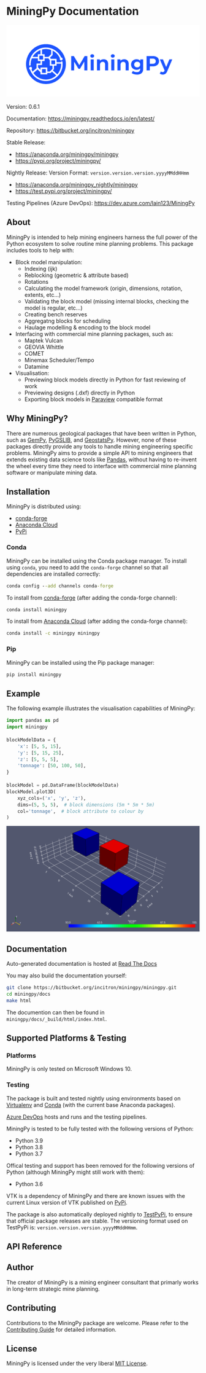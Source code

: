 # MiningPy Documentation

![](docs/_static/miningpy_logo.png)

Version:        0.6.1

Documentation:  https://miningpy.readthedocs.io/en/latest/

Repository:     https://bitbucket.org/incitron/miningpy

Stable Release:

- https://anaconda.org/miningpy/miningpy
- https://pypi.org/project/miningpy/

Nightly Release: Version Format: `version.version.version.yyyyMMddHHmm`

- https://anaconda.org/miningpy_nightly/miningpy
- https://test.pypi.org/project/miningpy/

Testing Pipelines (Azure DevOps): https://dev.azure.com/Iain123/MiningPy


## About
MiningPy is intended to help mining engineers harness the full power of the Python ecosystem to solve routine mine planning problems.
This package includes tools to help with:

- Block model manipulation:
    - Indexing (ijk)
    - Reblocking (geometric & attribute based)
    - Rotations
    - Calculating the model framework (origin, dimensions, rotation, extents, etc...)
    - Validating the block model (missing internal blocks, checking the model is regular, etc...)
    - Creating bench reserves
    - Aggregatng blocks for scheduling
    - Haulage modelling & encoding to the block model
- Interfacing with commercial mine planning packages, such as:
    - Maptek Vulcan
    - GEOVIA Whittle
    - COMET
    - Minemax Scheduler/Tempo
    - Datamine
- Visualisation:
    - Previewing block models directly in Python for fast reviewing of work
    - Previewing designs (.dxf) directly in Python
    - Exporting block models in [Paraview](https://www.paraview.org/) compatible format


## Why MiningPy?

There are numerous geological packages that have been written in Python, such as [GemPy](https://www.gempy.org), [PyGSLIB](https://opengeostat.github.io/pygslib), and [GeostatsPy](https://github.com/GeostatsGuy/GeostatsPy).
However, none of these packages directly provide any tools to handle mining engineering specific problems.
MiningPy aims to provide a simple API to mining engineers that extends existing data science tools like [Pandas](https://pandas.pydata.org), without having to re-invent the wheel every time they need to interface with commercial mine planning software or manipulate mining data.


## Installation

MiningPy is distributed using:
 
- [conda-forge](https://anaconda.org/conda-forge/miningpy)
- [Anaconda Cloud](https://anaconda.org/miningpy/miningpy) 
- [PyPi](https://pypi.org/project/miningpy/) 

### Conda

MiningPy can be installed using the Conda package manager.
To install using `conda`, you need to add the `conda-forge` channel
so that all dependencies are installed correctly:

```bat
conda config --add channels conda-forge 
```

To install from [conda-forge](https://anaconda.org/conda-forge/miningpy) (after adding the conda-forge channel):

```bat
conda install miningpy
```

To install from [Anaconda Cloud](https://anaconda.org/miningpy/miningpy) (after adding the conda-forge channel):

```bat
conda install -c miningpy miningpy
```

### Pip

MiningPy can be installed using the Pip package manager:

```bat
pip install miningpy
```

## Example

The following example illustrates the visualisation capabilities of MiningPy:
```python
import pandas as pd
import miningpy

blockModelData = {
    'x': [5, 5, 15],
    'y': [5, 15, 25],
    'z': [5, 5, 5],
    'tonnage': [50, 100, 50],
}

blockModel = pd.DataFrame(blockModelData)
blockModel.plot3D(
    xyz_cols=('x', 'y', 'z'),
    dims=(5, 5, 5),  # block dimensions (5m * 5m * 5m)
    col='tonnage',  # block attribute to colour by
)
```
![](docs/_static/plot3D_example.png)

## Documentation

Auto-generated documentation is hosted at [Read The Docs](https://miningpy.readthedocs.io/en/latest/)

You may also build the documentation yourself:

```bash
git clone https://bitbucket.org/incitron/miningpy/miningpy.git
cd miningpy/docs
make html
```

The documention can then be found in `miningpy/docs/_build/html/index.html`.


## Supported Platforms & Testing

### Platforms

MiningPy is only tested on Microsoft Windows 10.

### Testing

The package is built and tested nightly using environments based on [Virtualenv](https://virtualenv.pypa.io/) and [Conda](https://docs.conda.io) (with the current base Anaconda packages).

[Azure DevOps](https://dev.azure.com/Iain123/MiningPy) hosts and runs and the testing pipelines.

MiningPy is tested to be fully tested with the following versions of Python:

- Python 3.9
- Python 3.8
- Python 3.7

Offical testing and support has been removed for the following versions of Python (although MiningPy might still work with them):

- Python 3.6

VTK is a dependency of MiningPy and there are known issues with the current Linux version of VTK published on [PyPi](https://pypi.org/project/vtk/).

The package is also automatically deployed nightly to [TestPyPi](https://test.pypi.org/project/miningpy/), to ensure that official package releases are stable.
The versioning format used on TestPyPi is: `version.version.version.yyyyMMddHHmm`.

## API Reference


## Author

The creator of MiningPy is a mining engineer consultant that primarly works in long-term strategic mine planning.


## Contributing

Contributions to the MiningPy package are welcome. 
Please refer to the [Contributing Guide](CONTRIBUTING.md) for detailed information.


## License
MiningPy is licensed under the very liberal [MIT License](http://opensource.org/licenses/mit-license.php).
